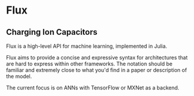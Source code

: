# Flux

## Charging Ion Capacitors

Flux is a high-level API for machine learning, implemented in Julia.

Flux aims to provide a concise and expressive syntax for architectures that are hard to express within other frameworks. The notation should be familiar and extremely close to what you'd find in a paper or description of the model.

The current focus is on ANNs with TensorFlow or MXNet as a backend.
